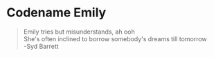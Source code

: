 # Codename Emily
> Emily tries but misunderstands, ah ooh  
> She's often inclined to borrow somebody's dreams till tomorrow  
> -Syd Barrett
